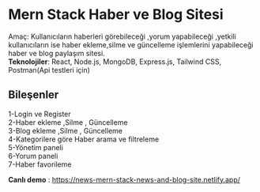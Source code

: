 <h1>Mern Stack Haber ve Blog Sitesi</h1>
Amaç:  Kullanıcıların haberleri görebileceği ,yorum yapabileceği ,yetkili kullanıcıların ise haber ekleme,silme ve güncelleme işlemlerini yapabileceği haber ve blog paylaşım sitesi. <br>
<b>Teknolojiler</b>: React, Node.js, MongoDB, Express.js, Tailwind CSS, Postman(Api testleri için)  
<h2>Bileşenler</h2>  
1-Login ve Register    <br>
2-Haber ekleme ,Silme , Güncelleme  <br>
3-Blog ekleme ,Silme , Güncelleme   <br>
4-Kategorilere göre Haber arama ve filtreleme   <br>
5-Yönetim paneli <br>
6-Yorum paneli <br>
7-Haber favorileme <br>

<b> Canlı demo</b> : https://news-mern-stack-news-and-blog-site.netlify.app/  <br>

 
